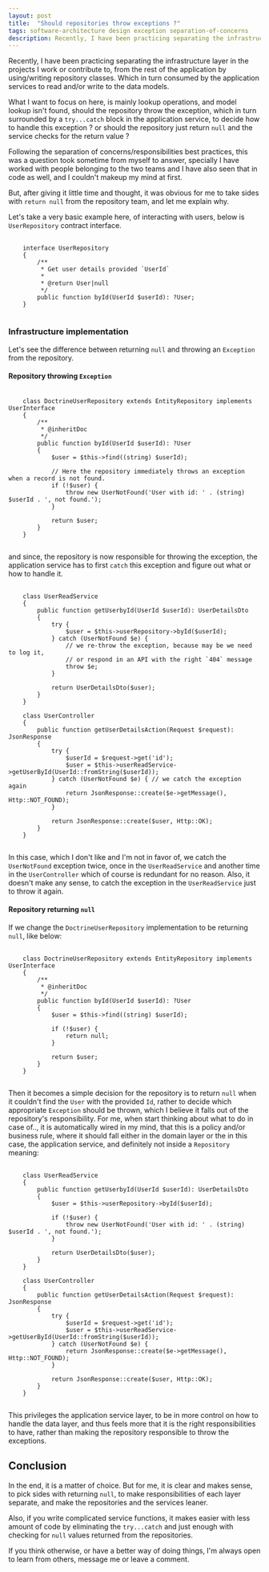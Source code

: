 ```yaml
---
layout: post
title:  "Should repositories throw exceptions ?"
tags: software-architecture design exception separation-of-concerns
description: Recently, I have been practicing separating the infrastructure layer in the projects I work or contribute to, from the rest of the application by using/writing repository classes. Which in turn consumed by the application services to read and/or write to the data models. What I want to focus on here, is mainly lookup operations, and model lookup isn't found, should the repository throw the exception, which in turn surrounded by a `try...catch` block in the application service, to decide how to handle this exception ? or should the repository just return `null` and the service checks for the return value ?
---
```


Recently, I have been practicing separating the infrastructure layer in the projects I work or contribute to, from the rest of the application by using/writing repository classes. Which in turn consumed by the application services to read and/or write to the data models.

What I want to focus on here, is mainly lookup operations, and model lookup isn't found, should the repository throw the exception, which in turn surrounded by a `try...catch` block in the application service, to decide how to handle this exception ? or should the repository just return `null` and the service checks for the return value ?

Following the separation of concerns/responsibilities best practices, this was a question took sometime from myself to answer, specially I have worked with people belonging to the two teams and I have also seen that in code as well, and I couldn't makeup my mind at first.

But, after giving it little time and thought, it was obvious for me to take sides with `return null` from the repository team, and let me explain why.

Let's take a very basic example here, of interacting with users, below is `UserRepository` contract interface.
<pre>
    <code class="php">
    interface UserRepository
    {
        /**
         * Get user details provided `UserId`
         *
         * @return User|null
         */
        public function byId(UserId $userId): ?User;
    }
    </code>
</pre>

### Infrastructure implementation

Let's see the difference between returning `null` and throwing an `Exception` from the repository.

#### Repository throwing `Exception`

<pre>
    <code class="php">
    class DoctrineUserRepository extends EntityRepository implements UserInterface
    {
        /**
         * @inheritDoc
         */
        public function byId(UserId $userId): ?User
        {
            $user = $this->find((string) $userId);

            // Here the repository immediately throws an exception when a record is not found.
            if (!$user) {
                throw new UserNotFound('User with id: ' . (string) $userId . ', not found.');
            }

            return $user;
        }
    }
    </code>
</pre>

and since, the repository is now responsible for throwing the exception, the application service has to first `catch` this exception and figure out what or how to handle it.

<pre>
    <code class="php">
    class UserReadService
    {
        public function getUserbyId(UserId $userId): UserDetailsDto
        {
            try {
                $user = $this->userRepository->byId($userId);
            } catch (UserNotFound $e) {
                // we re-throw the exception, because may be we need to log it,
                // or respond in an API with the right `404` message
                throw $e;
            }

            return UserDetailsDto($user);
        }
    }

    class UserController
    {
        public function getUserDetailsAction(Request $request): JsonResponse
        {
            try {
                $userId = $request->get('id');
                $user = $this->userReadService->getUserById(UserId::fromString($userId));
            } catch (UserNotFound $e) { // we catch the exception again
                return JsonResponse::create($e->getMessage(), Http::NOT_FOUND);
            }

            return JsonResponse::create($user, Http::OK);
        }
    }
    </code>
</pre>

In this case, which I don't like and I'm not in favor of, we catch the `UserNotFound` exception twice, once in the `UserReadService` and another time in the `UserController` which of course is redundant for no reason. Also, it doesn't make any sense, to catch the exception in the `UserReadService` just to throw it again.

#### Repository returning `null`

If we change the `DoctrineUserRepository` implementation to be returning `null`, like below:

<pre>
    <code class="php">
    class DoctrineUserRepository extends EntityRepository implements UserInterface
    {
        /**
         * @inheritDoc
         */
        public function byId(UserId $userId): ?User
        {
            $user = $this->find((string) $userId);

            if (!$user) {
                return null;
            }

            return $user;
        }
    }
    </code>
</pre>

Then it becomes a simple decision for the repository is to return `null` when it couldn't find the `User` with the provided `Id`, rather to decide which appropriate `Exception` should be thrown, which I believe it falls out of the repository's responsibility. For me, when start thinking about what to do in case of.., it is automatically wired in my mind, that this is a policy and/or business rule, where it should fall either in the domain layer or the in this case, the application service, and definitely not inside a `Repository` meaning:

<pre>
    <code class="php">
    class UserReadService
    {
        public function getUserbyId(UserId $userId): UserDetailsDto
        {
            $user = $this->userRepository->byId($userId);

            if (!$user) {
                throw new UserNotFound('User with id: ' . (string) $userId . ', not found.');
            }

            return UserDetailsDto($user);
        }
    }

    class UserController
    {
        public function getUserDetailsAction(Request $request): JsonResponse
        {
            try {
                $userId = $request->get('id');
                $user = $this->userReadService->getUserById(UserId::fromString($userId));
            } catch (UserNotFound $e) {
                return JsonResponse::create($e->getMessage(), Http::NOT_FOUND);
            }

            return JsonResponse::create($user, Http::OK);
        }
    }
    </code>
</pre>

This privileges the application service layer, to be in more control on how to handle the data layer, and thus feels more that it is the right responsibilities to have, rather than making the repository responsible to throw the exceptions.

## Conclusion

In the end, it is a matter of choice. But for me, it is clear and makes sense, to pick sides with returning `null`, to make responsibilities of each layer separate, and make the repositories and the services leaner.

Also, if you write complicated service functions, it makes easier with less amount of code by eliminating the `try...catch` and just enough with checking for `null` values returned from the repositories.

If you think otherwise, or have a better way of doing things, I'm always open to learn from others, message me or leave a comment.
